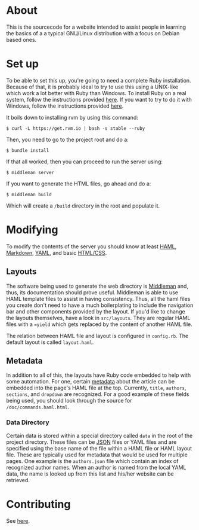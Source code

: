 # About
This is the sourcecode for a website intended to assist people in learning the
basics of a a typical GNU/Linux distribution with a focus on Debian based ones.

# Set up
To be able to set this up, you're going to need a complete Ruby installation.
Because of that, it is probably ideal to try to use this using a UNIX-like which
work a lot better with Ruby than Windows. To install Ruby on a real system,
follow the instructions provided [here][rvm]. If you want to try to do it with
Windows, follow the instructions provided [here][rubyinstaller].

It boils down to installing rvm by using this command:

    $ curl -L https://get.rvm.io | bash -s stable --ruby

Then, you need to go to the project root and do a:

    $ bundle install

If that all worked, then you can proceed to run the server using:
    
    $ middleman server

If you want to generate the HTML files, go ahead and do a:

    $ middleman build

Which will create a `/build` directory in the root and populate it.

# Modifying
To modify the contents of the server you should know at least [HAML][haml],
[Markdown][markdown], [YAML][yaml], and basic [HTML/CSS][w3c].

## Layouts

The software being used to generate the web directory is [Middleman][middleman]
and, thus, its documentation should prove useful. Middleman is able to use
HAML template files to assist in having consistency. Thus, all the haml files
you create don't need to have a much boilerplating to include the navigation bar
and other components provided by the layout. If you'd like to change the layouts
themselves, have a look in `src/layouts`. They are regular HAML files with a 
`=yield` which gets replaced by the content of another HAML file.

The relation between HAML file and layout is configured in `config.rb`. The
default layout is called `layout.haml`.

## Metadata
In addition to all of this, the layouts have Ruby code embedded to help with
some automation. For one, certain [metadata][yamldata] about the article can be embedded into the page's HAML file at the top. Currently, `title`, `authors`,
`sections`, and `dropdown` are recognized. For a good example of these fields
being used, you should look through the source for `/doc/commands.haml.html`.

### Data Directory

Certain data is stored within a special directory called `data` in the root of
the project directory. These files can be [JSON][json] files or YAML files and
are specified using the base name of the file within a HAML file or HAML layout
file. These are typically used for metadata that would be used for multiple
pages. One example is the `authors.json` file which contain an index of
recognized author names. When an author is named from the local YAML data, the
name is looked up from this list and his/her website can be retrieved.

# Contributing
See [here][git].

[git]:https://help.github.com/
[haml]:http://haml.info
[json]:http://www.w3schools.com/json/default.asp
[markdown]:http://daringfireball.net/projects/markdown/dingus
[middleman]:http://middlemanapp.com/
[rubyinstaller]:http://rubyinstaller.org/
[rvm]: https://rvm.io/rvm/install/
[w3c]:http://www.w3schools.com/html/default.asp
[yaml]:http://en.wikipedia.org/wiki/YAML
[yamldata]:http://middlemanapp.com/metadata/local-data/
